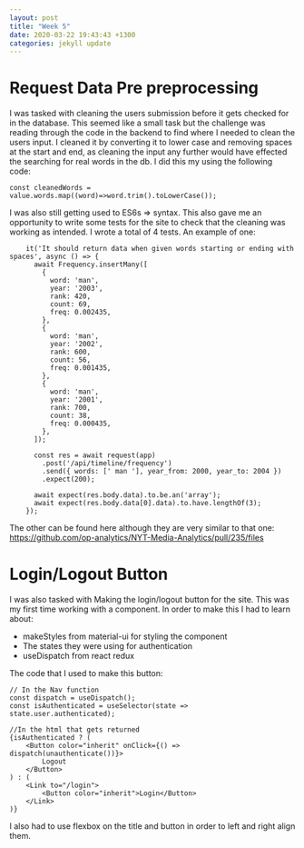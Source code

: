 ```yaml
---
layout: post
title: "Week 5"
date: 2020-03-22 19:43:43 +1300
categories: jekyll update
---
```


# Request Data Pre preprocessing

I was tasked with cleaning the users submission before it gets checked for in the database. This seemed like a small task but the challenge was reading through the code in the backend to find where I needed to clean the users input. I cleaned it by converting it to lower case and removing spaces at the start and end, as cleaning the input any further would have effected the searching for real words in the db. I did this my using the following code:

```
const cleanedWords = value.words.map((word)=>word.trim().toLowerCase());
```

I was also still getting used to ES6s => syntax. This also gave me an opportunity to write some tests for the site to check that the cleaning was working as intended. I wrote a total of 4 tests. An example of one:

```
    it('It should return data when given words starting or ending with spaces', async () => {
      await Frequency.insertMany([
        {
          word: 'man',
          year: '2003',
          rank: 420,
          count: 69,
          freq: 0.002435,
        },
        {
          word: 'man',
          year: '2002',
          rank: 600,
          count: 56,
          freq: 0.001435,
        },
        {
          word: 'man',
          year: '2001',
          rank: 700,
          count: 38,
          freq: 0.000435,
        },
      ]);

      const res = await request(app)
        .post('/api/timeline/frequency')
        .send({ words: [' man '], year_from: 2000, year_to: 2004 })
        .expect(200);

      await expect(res.body.data).to.be.an('array');
      await expect(res.body.data[0].data).to.have.lengthOf(3);
    });
```

The other can be found here although they are very similar to that one: https://github.com/op-analytics/NYT-Media-Analytics/pull/235/files


# Login/Logout Button

I was also tasked with Making the login/logout button for the site. This was my first time working with a component. In order to make this I had to learn about:

- makeStyles from material-ui for styling the component
- The states they were using for authentication
- useDispatch from react redux

The code that I used to make this button:

```
// In the Nav function
const dispatch = useDispatch();
const isAuthenticated = useSelector(state => state.user.authenticated);
```

```
//In the html that gets returned
{isAuthenticated ? (
    <Button color="inherit" onClick={() => dispatch(unauthenticate())}>
        Logout
    </Button>
) : (
    <Link to="/login">
        <Button color="inherit">Login</Button>
    </Link>
)}
```
I also had to use flexbox on the title and button in order to left and right align them.